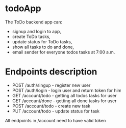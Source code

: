 # todoApp

The ToDo backend app can:
- signup and login to app,
- create ToDo tasks,
- update status for ToDo tasks,
- show all tasks to do and done,
- email sender for everyone todos tasks at 7:00 a.m.

# Endpoints description
- POST /auth/singup - register new user
- POST /auth/login - login user and return token for him
- GET /account/todo - getting all todos tasks for user
- GET /account/done - getting all done tasks for user
- POST /account/todo - create new task 
- PUT /account/todo - update status for task

All endpoints in /account need to have valid token
